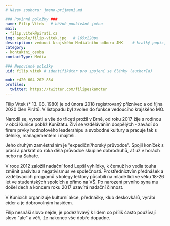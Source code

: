```yaml
---
# Název souboru: jmeno-prijmeni.md

### Povinné položky ###
name: Filip Vítek  	# běžně používáné jméno
mail:
- filip.vitek@pirati.cz
img: people/filip-vitek.jpg   # 165x220px
description: vedoucí krajského Mediálního odboru JMK  	# kratký popis, max 160 znaků
category:  
- kontaktni_osoba
contactType: Média

### Nepovinné položky
uid: filip.vitek # identifikátor pro spojení se články (authorId)

mob: +420 604 202 854
profiles:
  twitter: https://twitter.com/filipeskamoter
---
```



Filip Vítek (* 13. 08. 1980) je od února 2018 registrovaný příznivec a od října 2020 člen Pirátů. V listopadu byl zvolen do funkce vedoucího krajského MO.

Narodil se, vyrostl a vše do třiceti prožil v Brně, od roku 2017 žije s rodinou v obci Kunice poblíž Kunštátu. Živí se vzděláváním dospělých - zavádí do firem prvky hodnotového leadershipu a svobodné kultury a pracuje tak s dělníky, managementem i majiteli.

Jeho druhým zaměstnáním je "expediční/horský průvodce". Spojil koníček s prací a párkrát do roka dělá průvodce skupině dobrodruhů, ať už v horách nebo na Sahaře.

V roce 2012 založil nadační fond Lepší vyhlídky, k čemuž ho vedla touha změnit pasivitu a negativismus ve společnosti. Prostřednictvím přednášek a vzdělávacích programů s kolegy lektory působili na mladé lidi ve věku 18-26 let ve studentských spolcích a přímo na VŠ. Po narození prvního syna mu došel dech a koncem roku 2017 uzavírá nadační činnost.

V Kunicích organizuje kulturní akce, přednášky, klub deskovkářů, vyrábí cider a je dobrovolným hasičem.

Filip nesnáší slovo nejde, je podezřívavý k lidem co příliš často používají slovo "ale" a věří, že nakonec vše dobře dopadne.

